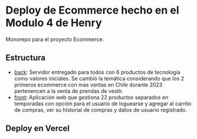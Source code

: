 # Deploy de Ecommerce hecho en el Modulo 4 de Henry

Monorepo para el proyecto Ecommerce.

## Estructura
- [back](/back): Servidor entregado para todos con 6 productos de tecnologia como valores iniciales. Se cambió la temática considerando que los 2 primeros ecommerce con mas ventas en Chile durante 2023 pertenencen a la venta de prendas de vestir.
- [front](/front): Aplicación web que gestiona 22 productos separados en temporadas con opción para el usuario de loguearse y agregar al carrito de compras, ver su historial de compras y datos de usuario registrado.

## Deploy en Vercel
<!-- - Frontend: [URL-de-Vercel](https://...)
- Backend: [URL-de-la-API](https://...) -->